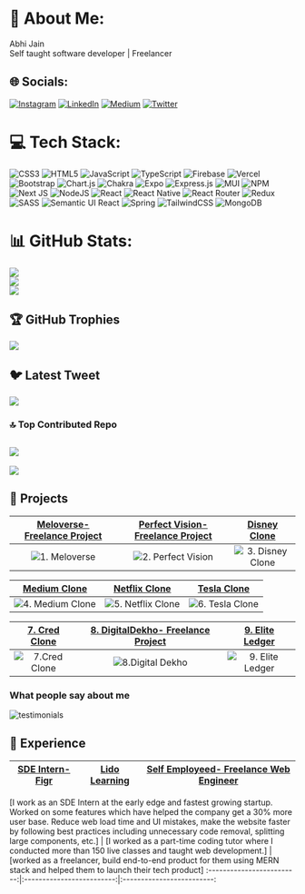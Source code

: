 # 💫 About Me:

Abhi Jain<br>Self taught software developer | Freelancer

## 🌐 Socials:

[![Instagram](https://img.shields.io/badge/Instagram-%23E4405F.svg?logo=Instagram&logoColor=white)](https://instagram.com/abhijain1705) [![LinkedIn](https://img.shields.io/badge/LinkedIn-%230077B5.svg?logo=linkedin&logoColor=white)](https://linkedin.com/in/abhijain03/) [![Medium](https://img.shields.io/badge/Medium-12100E?logo=medium&logoColor=white)](https://medium.com/@@abhijain3002) [![Twitter](https://img.shields.io/badge/Twitter-%231DA1F2.svg?logo=Twitter&logoColor=white)](https://twitter.com/abhiwd)

# 💻 Tech Stack:

![CSS3](https://img.shields.io/badge/css3-%231572B6.svg?style=for-the-badge&logo=css3&logoColor=white) ![HTML5](https://img.shields.io/badge/html5-%23E34F26.svg?style=for-the-badge&logo=html5&logoColor=white) ![JavaScript](https://img.shields.io/badge/javascript-%23323330.svg?style=for-the-badge&logo=javascript&logoColor=%23F7DF1E) ![TypeScript](https://img.shields.io/badge/typescript-%23007ACC.svg?style=for-the-badge&logo=typescript&logoColor=white) ![Firebase](https://img.shields.io/badge/firebase-%23039BE5.svg?style=for-the-badge&logo=firebase) ![Vercel](https://img.shields.io/badge/vercel-%23000000.svg?style=for-the-badge&logo=vercel&logoColor=white) ![Bootstrap](https://img.shields.io/badge/bootstrap-%23563D7C.svg?style=for-the-badge&logo=bootstrap&logoColor=white) ![Chart.js](https://img.shields.io/badge/chart.js-F5788D.svg?style=for-the-badge&logo=chart.js&logoColor=white) ![Chakra](https://img.shields.io/badge/chakra-%234ED1C5.svg?style=for-the-badge&logo=chakraui&logoColor=white) ![Expo](https://img.shields.io/badge/expo-1C1E24?style=for-the-badge&logo=expo&logoColor=#D04A37) ![Express.js](https://img.shields.io/badge/express.js-%23404d59.svg?style=for-the-badge&logo=express&logoColor=%2361DAFB) ![MUI](https://img.shields.io/badge/MUI-%230081CB.svg?style=for-the-badge&logo=material-ui&logoColor=white) ![NPM](https://img.shields.io/badge/NPM-%23000000.svg?style=for-the-badge&logo=npm&logoColor=white) ![Next JS](https://img.shields.io/badge/Next-black?style=for-the-badge&logo=next.js&logoColor=white) ![NodeJS](https://img.shields.io/badge/node.js-6DA55F?style=for-the-badge&logo=node.js&logoColor=white) ![React](https://img.shields.io/badge/react-%2320232a.svg?style=for-the-badge&logo=react&logoColor=%2361DAFB) ![React Native](https://img.shields.io/badge/react_native-%2320232a.svg?style=for-the-badge&logo=react&logoColor=%2361DAFB) ![React Router](https://img.shields.io/badge/React_Router-CA4245?style=for-the-badge&logo=react-router&logoColor=white) ![Redux](https://img.shields.io/badge/redux-%23593d88.svg?style=for-the-badge&logo=redux&logoColor=white) ![SASS](https://img.shields.io/badge/SASS-hotpink.svg?style=for-the-badge&logo=SASS&logoColor=white) ![Semantic UI React](https://img.shields.io/badge/Semantic%20UI%20React-%2335BDB2.svg?style=for-the-badge&logo=SemanticUIReact&logoColor=white) ![Spring](https://img.shields.io/badge/spring-%236DB33F.svg?style=for-the-badge&logo=spring&logoColor=white) ![TailwindCSS](https://img.shields.io/badge/tailwindcss-%2338B2AC.svg?style=for-the-badge&logo=tailwind-css&logoColor=white) ![MongoDB](https://img.shields.io/badge/MongoDB-%234ea94b.svg?style=for-the-badge&logo=mongodb&logoColor=white)

# 📊 GitHub Stats:

![](https://github-readme-stats.vercel.app/api?username=abhijain1705&theme=dark&hide_border=false&include_all_commits=false&count_private=false)<br/>
![](https://github-readme-streak-stats.herokuapp.com/?user=abhijain1705&theme=dark&hide_border=false)<br/>
![](https://github-readme-stats.vercel.app/api/top-langs/?username=abhijain1705&theme=dark&hide_border=false&include_all_commits=false&count_private=false&layout=compact)

## 🏆 GitHub Trophies

![](https://github-profile-trophy.vercel.app/?username=abhijain1705&theme=juicyfresh&no-frame=false&no-bg=true&margin-w=4)

## 🐦 Latest Tweet

[![](https://gtce.itsvg.in/api?username=abhiwd)](https://github.com/VishwaGauravIn/github-twitter-card-embed)

### 🔝 Top Contributed Repo

## ![](https://github-contributor-stats.vercel.app/api?username=abhijain1705&limit=5&theme=dark&combine_all_yearly_contributions=true)

[![](https://visitcount.itsvg.in/api?id=abhijain1705&icon=0&color=0)](https://visitcount.itsvg.in)

<!-- Proudly created with GPRM ( https://gprm.itsvg.in ) -->

## 👷 Projects

[Meloverse- Freelance Project](https://www.meloverse.in/) |  [Perfect Vision- Freelance Project](https://www.perfectvision.ai/!) | [Disney Clone](https://disney-clone-seven-lyart.vercel.app/)
:-------------------------:|:-------------------------:|:-------------------------:
![1. Meloverse](https://github.com/abhijain1705/abhijain1705/assets/137091099/e330e416-95d2-4a88-83be-17a28ef827d3)  |  ![2. Perfect Vision](https://github.com/abhijain1705/abhijain1705/assets/137091099/b7dff902-cd54-4552-9527-04ac45588b0a) | ![3. Disney Clone](https://github.com/abhijain1705/abhijain1705/assets/137091099/1742086f-2915-414c-8eeb-aaacb2ec8cc6)

[Medium Clone](https://medium-clone-orcin-three.vercel.app/) |  [Netflix Clone](https://clone-netflix-orcin.vercel.app/) | [Tesla Clone](https://tesla-clone-ruby.vercel.app/)
:-------------------------:|:-------------------------:|:-------------------------:
![4. Medium Clone](https://github.com/abhijain1705/abhijain1705/assets/137091099/178e0e9c-d30c-4398-9388-9d111b325c1e)  |  ![5. Netflix Clone](https://github.com/abhijain1705/abhijain1705/assets/137091099/1d1f4b4c-0ad3-494e-9b05-e282599a3f72) | ![6. Tesla Clone](https://github.com/abhijain1705/abhijain1705/assets/137091099/fad820eb-09b8-4c9f-b80c-12e33f63d761)

[7. Cred Clone](https://cred-clone-alpha.vercel.app/) |  [8. DigitalDekho- Freelance Project](https://digital-dekho.vercel.app/) | [9. Elite Ledger](https://eliteledger.vercel.app/)
:-------------------------:|:-------------------------:|:-------------------------:
![7.Cred Clone](https://github.com/abhijain1705/abhijain1705/assets/137091099/61146ff0-6e01-48c6-94c9-d2f312bd7873)  |  ![8.Digital Dekho](https://github.com/abhijain1705/abhijain1705/assets/137091099/7a95a568-a0f4-4482-9572-0303957044ac) | ![9. Elite Ledger](https://github.com/abhijain1705/abhijain1705/assets/137091099/885a3a6b-a61f-48fc-916a-eb4d4b827631)


### What people say about me
![testimonials](https://github.com/abhijain1705/abhijain1705/assets/137091099/0098badd-64d3-4318-9d88-d8116162bfdf)


## 👷 Experience

[SDE Intern- Figr](https://figr.design/) |  [Lido Learning](#) | [Self Employeed- Freelance Web Engineer](#)
:-------------------------:|:-------------------------:|:-------------------------:
[I work as an SDE Intern at the early edge and fastest growing startup.
Worked on some features which have helped the company get a 30% more user base.
Reduce web load time and UI mistakes, make the website faster by following best practices
including unnecessary code removal, splitting large components, etc.] |  [I worked as a part-time coding tutor where I conducted more than 150 live classes and taught web development.] | [worked as a freelancer, build end-to-end product for them using MERN stack and helped them to launch their tech product]
:-------------------------:|:-------------------------:|:-------------------------:
